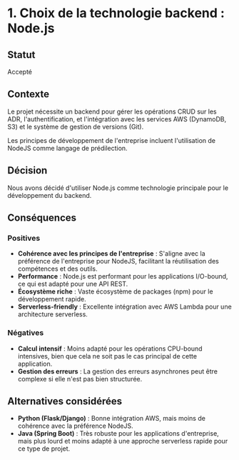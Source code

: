 # 1. Choix de la technologie backend : Node.js

## Statut
Accepté

## Contexte
Le projet nécessite un backend pour gérer les opérations CRUD sur les ADR, l'authentification, et l'intégration avec les services AWS (DynamoDB, S3) et le système de gestion de versions (Git).

Les principes de développement de l'entreprise incluent l'utilisation de NodeJS comme langage de prédilection.

## Décision
Nous avons décidé d'utiliser Node.js comme technologie principale pour le développement du backend.

## Conséquences
### Positives
* **Cohérence avec les principes de l'entreprise** : S'aligne avec la préférence de l'entreprise pour NodeJS, facilitant la réutilisation des compétences et des outils.
* **Performance** : Node.js est performant pour les applications I/O-bound, ce qui est adapté pour une API REST.
* **Écosystème riche** : Vaste écosystème de packages (npm) pour le développement rapide.
* **Serverless-friendly** : Excellente intégration avec AWS Lambda pour une architecture serverless.

### Négatives
* **Calcul intensif** : Moins adapté pour les opérations CPU-bound intensives, bien que cela ne soit pas le cas principal de cette application.
* **Gestion des erreurs** : La gestion des erreurs asynchrones peut être complexe si elle n'est pas bien structurée.

## Alternatives considérées
* **Python (Flask/Django)** : Bonne intégration AWS, mais moins de cohérence avec la préférence NodeJS.
* **Java (Spring Boot)** : Très robuste pour les applications d'entreprise, mais plus lourd et moins adapté à une approche serverless rapide pour ce type de projet.


